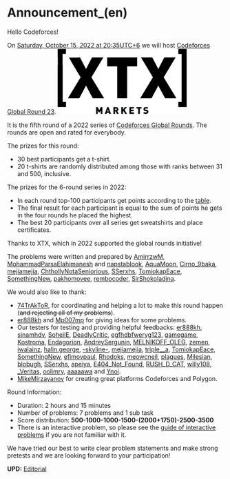 # Announcement_(en)

Hello Codeforces!

On [Saturday, October 15, 2022 at 20:35UTC+6](https://codeforces.com/https://www.timeanddate.com/worldclock/fixedtime.html?day=15&month=10&year=2022&hour=17&min=35&sec=0&p1=166) we will host [Codeforces Global Round 23](https://codeforces.com/contest/1746 "Codeforces Global Round 23"). **![](images/2ee2f0f95f05aae6ca6f47812dae2dc2aabf277b.png)**

It is the fifth round of a 2022 series of [Codeforces Global Rounds](https://codeforces.com/blog/entry/65002). The rounds are open and rated for everybody.

The prizes for this round:

 * 30 best participants get a t-shirt.
* 20 t-shirts are randomly distributed among those with ranks between 31 and 500, inclusive.

The prizes for the 6-round series in 2022:

 * In each round top-100 participants get points according to the [table](https://codeforces.com/https://pastebin.com/QT5sXEaT).
* The final result for each participant is equal to the sum of points he gets in the four rounds he placed the highest.
* The best 20 participants over all series get sweatshirts and place certificates.

Thanks to XTX, which in 2022 supported the global rounds initiative!

The problems were written and prepared by [AmirrzwM](https://codeforces.com/profile/AmirrzwM "Мастер AmirrzwM"), [MohammadParsaElahimanesh](https://codeforces.com/profile/MohammadParsaElahimanesh "Кандидат в мастера MohammadParsaElahimanesh") and [napstablook](https://codeforces.com/profile/napstablook "Кандидат в мастера napstablook"), [AquaMoon](https://codeforces.com/profile/AquaMoon "Международный мастер AquaMoon"), [Cirno_9baka](https://codeforces.com/profile/Cirno_9baka "Международный гроссмейстер Cirno_9baka"), [mejiamejia](https://codeforces.com/profile/mejiamejia "Эксперт mejiamejia"), [ChthollyNotaSeniorious](https://codeforces.com/profile/ChthollyNotaSeniorious "Мастер ChthollyNotaSeniorious"), [SSerxhs](https://codeforces.com/profile/SSerxhs "Международный гроссмейстер SSerxhs"), [TomiokapEace](https://codeforces.com/profile/TomiokapEace "Эксперт TomiokapEace"), [SomethingNew](https://codeforces.com/profile/SomethingNew "Гроссмейстер SomethingNew"), [pakhomovee](https://codeforces.com/profile/pakhomovee "Мастер pakhomovee"), [rembocoder](https://codeforces.com/profile/rembocoder "Гроссмейстер rembocoder"), [SirShokoladina](https://codeforces.com/profile/SirShokoladina "Международный гроссмейстер SirShokoladina").

We would also like to thank:

 * [74TrAkToR](https://codeforces.com/profile/74TrAkToR "Международный мастер 74TrAkToR"), for coordinating and helping a lot to make this round happen (~~and rejecting all of my problems~~).
* [er888kh](https://codeforces.com/profile/er888kh "Кандидат в мастера er888kh") and [Mp007mp](https://codeforces.com/profile/Mp007mp "Кандидат в мастера Mp007mp") for giving ideas for some problems.
* Our testers for testing and providing helpful feedbacks: [er888kh](https://codeforces.com/profile/er888kh "Кандидат в мастера er888kh"), [sinamhdv](https://codeforces.com/profile/sinamhdv "Кандидат в мастера sinamhdv"), [SoheilE](https://codeforces.com/profile/SoheilE "Эксперт SoheilE"), [DeadlyCritic](https://codeforces.com/profile/DeadlyCritic "Мастер DeadlyCritic"), [egfhdbfweryg123](https://codeforces.com/profile/egfhdbfweryg123 "Новичок egfhdbfweryg123"), [gamegame](https://codeforces.com/profile/gamegame "Легендарный гроссмейстер gamegame"), [Kostroma](https://codeforces.com/profile/Kostroma "Международный гроссмейстер Kostroma"), [Endagorion](https://codeforces.com/profile/Endagorion "Легендарный гроссмейстер Endagorion"), [AndreySergunin](https://codeforces.com/profile/AndreySergunin "Международный гроссмейстер AndreySergunin"), [MELNIKOFF_OLEG](https://codeforces.com/profile/MELNIKOFF_OLEG "Мастер MELNIKOFF_OLEG"), [zemen](https://codeforces.com/profile/zemen "Международный гроссмейстер zemen"), [iwalainz](https://codeforces.com/profile/iwalainz "Кандидат в мастера iwalainz"), [halin.george](https://codeforces.com/profile/halin.george "Кандидат в мастера halin.george"), [-skyline-](https://codeforces.com/profile/-skyline- "Международный гроссмейстер -skyline-"), [mejiamejia](https://codeforces.com/profile/mejiamejia "Эксперт mejiamejia"), [triple__a](https://codeforces.com/profile/triple__a "Международный гроссмейстер triple__a"), [TomiokapEace](https://codeforces.com/profile/TomiokapEace "Эксперт TomiokapEace"), [SomethingNew](https://codeforces.com/profile/SomethingNew "Гроссмейстер SomethingNew"), [efimovpaul](https://codeforces.com/profile/efimovpaul "Эксперт efimovpaul"), [Rhodoks](https://codeforces.com/profile/Rhodoks "Гроссмейстер Rhodoks"), [meowcneil](https://codeforces.com/profile/meowcneil "Эксперт meowcneil"), [plagues](https://codeforces.com/profile/plagues "Мастер plagues"), [Milesian](https://codeforces.com/profile/Milesian "Мастер Milesian"), [blobugh](https://codeforces.com/profile/blobugh "Мастер blobugh"), [SSerxhs](https://codeforces.com/profile/SSerxhs "Международный гроссмейстер SSerxhs"), [apeiya](https://codeforces.com/profile/apeiya "Кандидат в мастера apeiya"), [E404_Not_Found](https://codeforces.com/profile/E404_Not_Found "Эксперт E404_Not_Found"), [RUSH_D_CAT](https://codeforces.com/profile/RUSH_D_CAT "Гроссмейстер RUSH_D_CAT"), [willy108](https://codeforces.com/profile/willy108 "Кандидат в мастера willy108"), [_Veritas](https://codeforces.com/profile/_Veritas "Эксперт _Veritas"), [oolimry](https://codeforces.com/profile/oolimry "Международный мастер oolimry"), [aaaaawa](https://codeforces.com/profile/aaaaawa "Гроссмейстер aaaaawa") and [Ynoi](https://codeforces.com/profile/Ynoi "Кандидат в мастера Ynoi").
* [MikeMirzayanov](https://codeforces.com/profile/MikeMirzayanov "Штаб, MikeMirzayanov") for creating great platforms Codeforces and Polygon.

Round Information:

 * Duration: 2 hours and 15 minutes
* Number of problems: 7 problems and 1 sub task
* Score distribution: **500-1000-1000-1500-(2000+1750)-2500-3500**
* There is an interactive problem, so please see the [guide of interactive problems](https://codeforces.com/blog/entry/45307) if you are not familiar with it.

We have tried our best to write clear problem statements and make strong pretests and we are looking forward to your participation!

**UPD:** [Editorial](Tutorial_(en).md)

